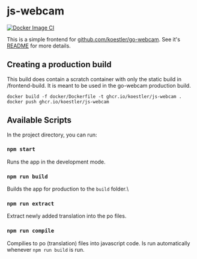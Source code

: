 # js-webcam
[![Docker Image CI](https://github.com/koestler/js-webcam/actions/workflows/docker-image.yml/badge.svg)](https://github.com/koestler/js-webcam/actions/workflows/docker-image.yml)

This is a simple frontend for [github.com/koestler/go-webcam](https://github.com/koestler/go-webcam).
See it's [README](https://github.com/koestler/go-webcam#readme) for more details.

## Creating a production build
This build does contain a scratch container with only the static build in /frontend-build. It is meant to be used in the go-webcam production build.
```
docker build -f docker/Dockerfile -t ghcr.io/koestler/js-webcam .
docker push ghcr.io/koestler/js-webcam
```

## Available Scripts
In the project directory, you can run:
### `npm start`
Runs the app in the development mode.

### `npm run build`
Builds the app for production to the `build` folder.\

### `npm run extract`
Extract newly added translation into the po files.

### `npm run compile`
Compilies to po (translation) files into javascript code. Is run automatically
whenever `npm run build` is run.